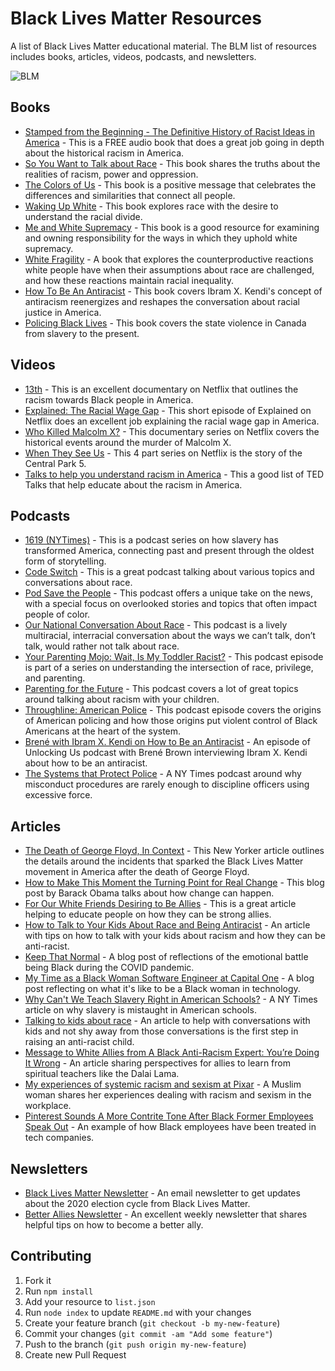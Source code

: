 # Black Lives Matter Resources 
 A list of Black Lives Matter educational material. The BLM list of resources includes books, articles, videos, podcasts, and newsletters. 

 ![BLM](blm.png)

## Books
 * [Stamped from the Beginning - The Definitive History of Racist Ideas in America](https://open.spotify.com/album/6PzcVM8Z1GMqeGlMBQ6ikX?si=HceQ3l1bT1G9jSW2EiNFGA) - This is a FREE audio book that does a great job going in depth about the historical racism in America.
 * [So You Want to Talk about Race](https://www.amazon.com/You-Want-Talk-About-Race/dp/1580058825/ref=sr_1_1?dchild=1&keywords=So+You+Want+to+Talk+about+Race&qid=1591297044&sr=8-1) - This book shares the truths about the realities of racism, power and oppression.
 * [The Colors of Us](https://www.amazon.com/Colors-Us-Karen-Katz/dp/0805071636) - This book is a positive message that celebrates the differences and similarities that connect all people.
 * [Waking Up White](https://www.amazon.com/Waking-White-Finding-Myself-Story/dp/B01EINQC3I) - This book explores race with the desire to understand the racial divide.
 * [Me and White Supremacy](https://www.meandwhitesupremacybook.com/) - This book is a good resource for examining and owning responsibility for the ways in which they uphold white supremacy.
 * [White Fragility](https://www.amazon.com/White-Fragility-People-About-Racism/dp/0807047414/) - A book that explores the counterproductive reactions white people have when their assumptions about race are challenged, and how these reactions maintain racial inequality.
 * [How To Be An Antiracist](https://www.ibramxkendi.com/how-to-be-an-antiracist-1) - This book covers Ibram X. Kendi's concept of antiracism reenergizes and reshapes the conversation about racial justice in America.
 * [Policing Black Lives](https://fernwoodpublishing.ca/book/policing-black-lives) - This book covers the state violence in Canada from slavery to the present.

## Videos
 * [13th](https://www.netflix.com/title/80091741) - This is an excellent documentary on Netflix that outlines the racism towards Black people in America.
 * [Explained: The Racial Wage Gap](https://www.netflix.com/title/80216752) - This short episode of Explained on Netflix does an excellent job explaining the racial wage gap in America.
 * [Who Killed Malcolm X?](https://www.netflix.com/title/80217478) - This documentary series on Netflix covers the historical events around the murder of Malcolm X.
 * [When They See Us](https://www.netflix.com/title/80200549) - This 4 part series on Netflix is the story of the Central Park 5.
 * [Talks to help you understand racism in America](https://www.ted.com/playlists/250/talks_to_help_you_understand_r) - This a good list of TED Talks that help educate about the racism in America.

## Podcasts
 * [1619 (NYTimes)](https://www.nytimes.com/2020/01/23/podcasts/1619-podcast.html) - This is a podcast series on how slavery has transformed America, connecting past and present through the oldest form of storytelling.
 * [Code Switch](https://www.npr.org/podcasts/510312/codeswitch) - This is a great podcast talking about various topics and conversations about race.
 * [Pod Save the People](https://crooked.com/podcast-series/pod-save-the-people/) - This podcast offers a unique take on the news, with a special focus on overlooked stories and topics that often impact people of color.
 * [Our National Conversation About Race](https://www.showaboutrace.com/) - This podcast is a lively multiracial, interracial conversation about the ways we can’t talk, don’t talk, would rather not talk about race.
 * [Your Parenting Mojo: Wait, Is My Toddler Racist?](https://yourparentingmojo.com/captivate-podcast/006-wait-is-my-toddler-racist/) - This podcast episode is part of a series on understanding the intersection of race, privilege, and parenting.
 * [Parenting for the Future](https://podcasts.apple.com/us/podcast/parenting-for-the-future/id1481728272) - This podcast covers a lot of great topics around talking about racism with your children.
 * [Throughline: American Police](https://podcasts.apple.com/us/podcast/american-police/id1451109634) - This podcast episode covers the origins of American policing and how those origins put violent control of Black Americans at the heart of the system.
 * [Brené with Ibram X. Kendi on How to Be an Antiracist](https://brenebrown.com/podcast/brene-with-ibram-x-kendi-on-how-to-be-an-antiracist/) - An episode of Unlocking Us podcast with Brené Brown interviewing Ibram X. Kendi about how to be an antiracist.
 * [The Systems that Protect Police](https://www.nytimes.com/2020/06/02/podcasts/the-daily/george-floyd-protests.html?) - A NY Times podcast around why misconduct procedures are rarely enough to discipline officers using excessive force.

## Articles
 * [The Death of George Floyd, In Context](https://www.newyorker.com/news/daily-comment/the-death-of-george-floyd-in-context) - This New Yorker article outlines the details around the incidents that sparked the Black Lives Matter movement in America after the death of George Floyd.
 * [How to Make This Moment the Turning Point for Real Change](https://medium.com/@BarackObama/how-to-make-this-moment-the-turning-point-for-real-change-9fa209806067) - This blog post by Barack Obama talks about how change can happen.
 * [For Our White Friends Desiring to Be Allies](https://sojo.net/articles/our-white-friends-desiring-be-allies) - This is a great article helping to educate people on how they can be strong allies.
 * [How to Talk to Your Kids About Race and Being Antiracist](https://mommybrain.com/how-to-talk-to-your-kids-about-race-and-being-anti-racist/) - An article with tips on how to talk with your kids about racism and how they can be anti-racist.
 * [Keep That Normal](https://medium.com/@Itsvvvvvvvv/keep-that-normal-1eeea904eb94) - A blog post of reflections of the emotional battle being Black during the COVID pandemic.
 * [My Time as a Black Woman Software Engineer at Capital One](https://code.likeagirl.io/my-time-as-a-black-woman-software-engineer-at-capital-one-5c05fa8faed) - A blog post reflecting on what it's like to be a Black woman in technology.
 * [Why Can't We Teach Slavery Right in American Schools?](https://www.nytimes.com/interactive/2019/08/19/magazine/slavery-american-schools.html) - A NY Times article on why slavery is mistaught in American schools.
 * [Talking to kids about race](https://www.nationalgeographic.com/family/in-the-news/talking-about-race/) - An article to help with conversations with kids and not shy away from those conversations is the first step in raising an anti-racist child.
 * [Message to White Allies from A Black Anti-Racism Expert: You’re Doing It Wrong](https://medium.com/progressively-speaking/message-to-white-allies-from-a-black-racial-dialogue-expert-youre-doing-it-wrong-39c09b3908a5) - An article sharing perspectives for allies to learn from spiritual teachers like the Dalai Lama.
 * [My experiences of systemic racism and sexism at Pixar](https://medium.com/@sterling.mom2/my-experiences-of-systemic-racism-and-sexism-at-pixar-a529d1abc7b6) - A Muslim woman shares her experiences dealing with racism and sexism in the workplace.
 * [Pinterest Sounds A More Contrite Tone After Black Former Employees Speak Out](https://www.npr.org/2020/06/23/881624553/pinterest-sounds-a-more-contrite-tone-after-black-former-employees-speak-out) - An example of how Black employees have been treated in tech companies.

## Newsletters
 * [Black Lives Matter Newsletter](https://blacklivesmatter.com/sign-up-for-updates/) - An email newsletter to get updates about the 2020 election cycle from Black Lives Matter.
 * [Better Allies Newsletter](https://betterallies.com/more-content/) - An excellent weekly newsletter that shares helpful tips on how to become a better ally.

## Contributing 
1. Fork it
2. Run `npm install`
3. Add your resource to `list.json`
4. Run `node index` to update `README.md` with your changes
5. Create your feature branch (`git checkout -b my-new-feature`)
6. Commit your changes (`git commit -am "Add some feature"`)
7. Push to the branch (`git push origin my-new-feature`)
8. Create new Pull Request
